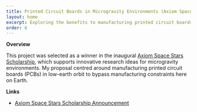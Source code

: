 ```yaml
---
title: Printed Circuit Boards in Microgravity Environments (Axiom Space Stars Scholarship) 
layout: home
excerpt: Exploring the benefits to manufacturing printed circuit boards (PCBs) in low-earth orbit
order: 6
---
```


**Overview**

This project was selected as a winner in the inaugural [Axiom Space Stars Scholarship](https://www.axiomspace.com/release/axiom-space-reveals-winners-of-inaugural-stars-scholarship-incubating-new-ideas-for-microgravity-research), which supports innovative research ideas for microgravity environments. My proposal centred around manufacturing printed circuit boards (PCBs) in low-earth orbit to bypass manufacturing constraints here on Earth. 

**Links**
- [Axiom Space Stars Scholarship Announcement](https://www.axiomspace.com/release/axiom-space-reveals-winners-of-inaugural-stars-scholarship-incubating-new-ideas-for-microgravity-research)
